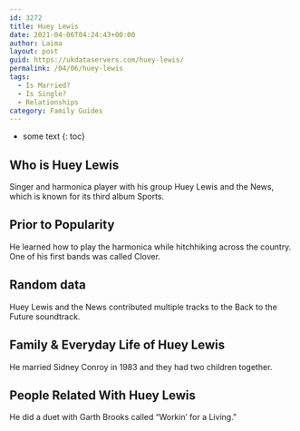 ```yaml
---
id: 3272
title: Huey Lewis
date: 2021-04-06T04:24:43+00:00
author: Laima
layout: post
guid: https://ukdataservers.com/huey-lewis/
permalink: /04/06/huey-lewis
tags:
  - Is Married?
  - Is Single?
  - Relationships
category: Family Guides
---
```


* some text
{: toc}


## Who is Huey Lewis
                  
                  
                  
Singer and harmonica player with his group Huey Lewis and the News, which is known for its third album Sports.
                  
              
            
              
            
                
                
                
## Prior to Popularity
                  
                  
                  
He learned how to play the harmonica while hitchhiking across the country. One of his first bands was called Clover.
                  
              
            
              
            
                
                
                
## Random data
                  
                  
                  
Huey Lewis and the News contributed multiple tracks to the Back to the Future soundtrack.
                  
              
            
              
            
                
                
                
## Family & Everyday Life of Huey Lewis
                  
                  
                  
He married Sidney Conroy in 1983 and they had two children together.
                  
              
            
              
            
                
                
                
## People Related With Huey Lewis
                  
                  
                  
He did a duet with Garth Brooks called &#8220;Workin&#8217; for a Living.&#8221;
                  
              
            
              
            
                
              
            
              
              
            
            
              
            
          
          
          